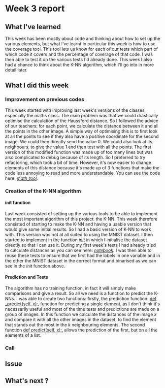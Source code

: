 # Week 3 report

## What I've learned

This week has been mostly about code and thinking about how to set up the various elements, but what I've learnt in particular this week is how to use the coverage tool. This tool lets us know for each of our tests which part of which code it covers and the percentage of coverage of that code. I was then able to test it on the various tests I'd already done. This week I also had a chance to think about the K-NN algorithm, which I'll go into in more detail later.

## What I did this week

### Improvement on previous codes 

This week started with improving last week's versions of the classes, especially the maths class. The main problem was that we could drastically optimise the calculation of the Haussford distance. So I followed the advice of our teachers: for each point, we calculate the distance between it and all the points in the other image. A simple way of optimising this is to first look at all the points to see if they also have a positive coordinate for the second image. We could then directly send the value 0. We could also look at its neighbours, to give the value 1 and then test with all the points. The first version of this modified function was made up of too many lines but was also complicated to debug because of its length. So I preferred to try refactoring, which took a bit of time. However, it's now easier to change elements of this distance because it's made up of 3 functions that make the code less annoying to read and more understandable. You can see the code here: *[math_tool](https://github.com/mathisdesaulty/MathisDESAULTY/blob/c3692891743d930938445ab2cc248ce295faecb1/Object/math_tool.py#L14)*.

### Creation of the K-NN algorithm

####  __init__ function
Last week consisted of setting up the various tools to be able to implement the most important algorithm of this project: the K-NN. This week therefore consisted of starting to make the K-NN and having a usable version that would give some initial results. So I had a basic version of K-NN to work with. This version was not at all suited to using the MNIST dataset. I then started to implement in the function *[init](https://github.com/mathisdesaulty/MathisDESAULTY/blob/c3692891743d930938445ab2cc248ce295faecb1/Object/k_nn_mnist.py#L16-L29)* in which I initialise the dataset directly so that I can use it. During my first week's tests I had already tried to calculate distances as you can see here: *[notebook](https://github.com/mathisdesaulty/MathisDESAULTY/blob/c3692891743d930938445ab2cc248ce295faecb1/Notebooks/haussdorf_distance.ipynb)*. I was then able to reuse these tests to ensure that we first had the labels in one variable and in the other the MNIST dataset in the correct format and binarised as we can see in the *init* function above.

#### Prediction and Tests

The algorithm has no training function, in fact it will simply make comparisons and give a result. So all we need is a function to predict the K-NNs. I was able to create two functions: firstly, the prediction function: [def _predict(self, x):](https://github.com/mathisdesaulty/MathisDESAULTY/blob/c3692891743d930938445ab2cc248ce295faecb1/Object/k_nn_mnist.py#L39-L56), function for predicting a single element, as I don't think it's necessarily useful and most of the time tests and predictions are made on a group of images. In this function we calculate the distances of the image *x* and compare it with all the other images in the dataset, to find the element that stands out the most in the *k* neighbouring elements. The second function [def predict(self, x):](https://github.com/mathisdesaulty/MathisDESAULTY/blob/c3692891743d930938445ab2cc248ce295faecb1/Object/k_nn_mnist.py#L30-L37), allows the prediction of the first, but on all the elements of a list.

### Call 

## Issue

## What's next ?